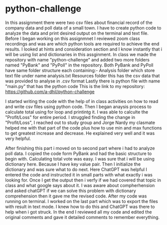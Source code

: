 # python-challenge
In this assignment there were two csv files about financial record of the company data and poll data of a small town. I have to create python code to analyze the data and print desired output on the terminal and text file.
Before I began working on this assignmnet I reviewed zoom class recordings and was are which python tools are required to achieve the end results.
I looked at hints and consideration section and I know instantly that i will be using list and dictionaries in this assginment.
In class we made the repository with name "python-challenge" and added two more folders named "PyBank" and "PyPoll" in the repository. 
Both PyBank and PyPoll have same folder structure each containing:-
                    Analysis folder which store text file under name analysis.txt
                    Resources folder this has the csv data that was provided to analyse in .csv format
                    Lastly there is python file with name "main.py" that has the python code 
This is the link to my repository:
                https://github.com/a-dhil/python-challenge
            
I started writing the code with the help of in class activities on how to read and write csv files using python code.
Then I began anaysis process to calculate total using for loop and printintg it.
I was able to calculte the "Profit/Loss" for entire period.
I struggled finding the change in "Profit/Loss", I reached out to study group and Jorge Nardy my clasmate helped me with that part of the code plus how to use min and max functions to get greatest increase and decrease. He explained very well and it was very helpful.

After finishing this part i moved on to second part where i had to analyze poll data.
I copied the code form PyBank and had the basic structure to begin with.
Calculating total vote was easy.
I was sure that i will be using dictionary here. Because I have key value pair. Then I initialize the dictionary and was sure what to do next.
Here ChatGPT was helpful I entered the code and instructed it in small parts with what exactly i was looking for.
Once I get the output then i verfy if we had covered that topic in class and what google says about it. 
I was aware about compherhension and asked chatGPT if we can solve this problem with dictionary comprehension then it gave me the revised code.
After my code was running on terminal. I worked on the last part which was to export the files with result in text mode.
I knew how to do this and ChatGPT was there to help when i got struck. 
In the end I reviewed all my code and edited the original comments and gave it detailed comments to remember everything.


